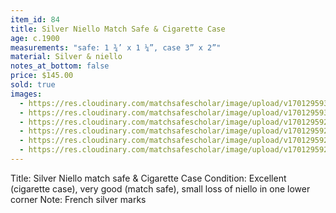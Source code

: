 ```yaml
---
item_id: 84
title: Silver Niello Match Safe & Cigarette Case
age: c.1900
measurements: "safe: 1 ¾’ x 1 ¼”, case 3” x 2”"
material: Silver & niello
notes_at_bottom: false
price: $145.00
sold: true
images:
  - https://res.cloudinary.com/matchsafescholar/image/upload/v1701295930/Niello8.jpg
  - https://res.cloudinary.com/matchsafescholar/image/upload/v1701295930/niello7.jpg
  - https://res.cloudinary.com/matchsafescholar/image/upload/v1701295928/Niello6.jpg
  - https://res.cloudinary.com/matchsafescholar/image/upload/v1701295923/Niello2.jpg
  - https://res.cloudinary.com/matchsafescholar/image/upload/v1701295925/niello3.jpg
  - https://res.cloudinary.com/matchsafescholar/image/upload/v1701295925/Niello4.jpg
---
```

Title:		Silver Niello match safe & Cigarette Case
Condition:	Excellent (cigarette case), very good (match safe), small loss of niello in one lower corner
Note:		French silver marks